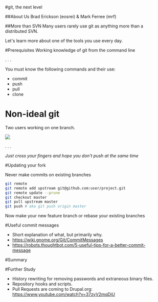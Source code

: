 #git, the next level

##About Us
Brad Erickson (eosrei) & Mark Ferree (mrf)

##More than SVN
Many users rarely use git as anything more than a distributed SVN.

Let's learn more about one of the tools you use every day.

#Prerequisites
Working knowledge of git from the command line

. . .

You must know the following commands and their use:

* commit
* push
* pull
* clone

# Non-ideal git

Two users working on one branch.

![](images/graphs/users-share-no-conflict.png)

. . .

*Just cross your fingers and hope you don't push at the same time*

#Updating your fork

Never make commits on existing branches
```bash
git remote
git remote add upstream git@github.com:user/project.git
git remote update --prune
git checkout master
git pull upstream master
git push # aka git push origin master
```
Now make your new feature branch or rebase your existing branches

#Useful commit messages
* Short explanation of what, but primarily why.
* https://wiki.gnome.org/Git/CommitMessages
* https://robots.thoughtbot.com/5-useful-tips-for-a-better-commit-message

#Summary


#Further Study
* History rewriting for removing passwords and extraneous binary files.
* Repository hooks and scripts.
* Pull Requests are coming to Drupal.org: https://www.youtube.com/watch?v=37zyV2mqDjU
